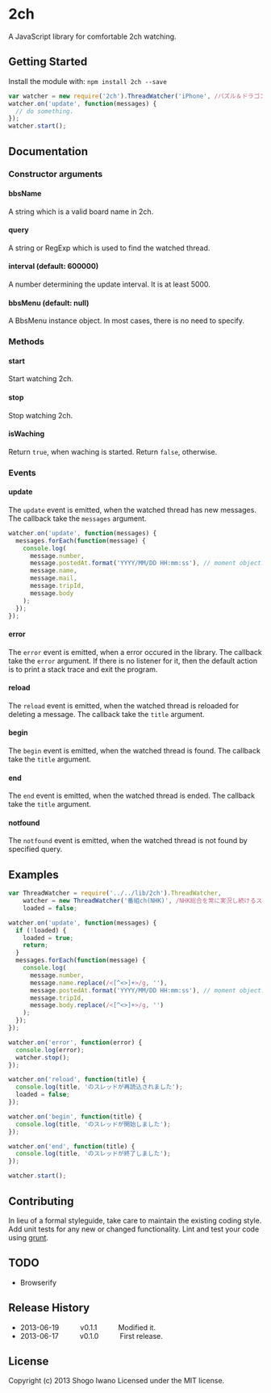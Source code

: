 # 2ch
A JavaScript library for comfortable 2ch watching.

## Getting Started
Install the module with: `npm install 2ch --save`

```javascript
var watcher = new require('2ch').ThreadWatcher('iPhone', /パズル＆ドラゴンズ/);
watcher.on('update', function(messages) {
  // do something.
});
watcher.start();
```

## Documentation
### Constructor arguments
#### bbsName
A string which is a valid board name in 2ch.

#### query
A string or RegExp which is used to find the watched thread.

#### interval (default: 600000)
A number determining the update interval. It is at least 5000.

#### bbsMenu (default: null)
A BbsMenu instance object. In most cases, there is no need to specify.

### Methods
#### start
Start watching 2ch.

#### stop
Stop watching 2ch.

#### isWaching
Return `true`, when waching is started. Return `false`, otherwise.

### Events
#### update
The `update` event is emitted, when the watched thread has new messages.
The callback take the `messages` argument.

```javascript
watcher.on('update', function(messages) {
  messages.forEach(function(message) {
    console.log(
      message.number,
      message.postedAt.format('YYYY/MM/DD HH:mm:ss'), // moment object.
      message.name,
      message.mail,
      message.tripId,
      message.body
    );
  });
});
```

#### error
The `error` event is emitted, when a error occured in the library.
The callback take the `error` argument.
If there is no listener for it, then the default action is to print a stack trace and exit the program.

#### reload
The `reload` event is emitted, when the watched thread is reloaded for deleting a message.
The callback take the `title` argument.

#### begin
The `begin` event is emitted, when the watched thread is found.
The callback take the `title` argument.

#### end
The `end` event is emitted, when the watched thread is ended.
The callback take the `title` argument.

#### notfound
The `notfound` event is emitted, when the watched thread is not found by specified query.

## Examples
```javascript
var ThreadWatcher = require('../../lib/2ch').ThreadWatcher,
    watcher = new ThreadWatcher('番組ch(NHK)', /NHK総合を常に実況し続けるスレ/, 5000),
    loaded = false;

watcher.on('update', function(messages) {
  if (!loaded) {
    loaded = true;
    return;
  }
  messages.forEach(function(message) {
    console.log(
      message.number,
      message.name.replace(/<[^<>]+>/g, ''),
      message.postedAt.format('YYYY/MM/DD HH:mm:ss'), // moment object.
      message.tripId,
      message.body.replace(/<[^<>]+>/g, '')
    );
  });
});

watcher.on('error', function(error) {
  console.log(error);
  watcher.stop();
});

watcher.on('reload', function(title) {
  console.log(title, 'のスレッドが再読込されました');
  loaded = false;
});

watcher.on('begin', function(title) {
  console.log(title, 'のスレッドが開始しました');
});

watcher.on('end', function(title) {
  console.log(title, 'のスレッドが終了しました');
});

watcher.start();
```

## Contributing
In lieu of a formal styleguide, take care to maintain the existing coding style. Add unit tests for any new or changed functionality. Lint and test your code using [grunt](https://github.com/gruntjs/grunt).

## TODO
 * Browserify

## Release History
 * 2013-06-19   v0.1.1   Modified it.
 * 2013-06-17   v0.1.0   First release.

## License
Copyright (c) 2013 Shogo Iwano
Licensed under the MIT license.
